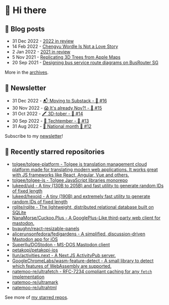 # 👋 Hi there

## 📝 Blog posts

<!-- feed start -->
- 31 Dec 2022 - [2022 in review](https://cheeaun.com/blog/2022/12/2022-in-review/)
- 14 Feb 2022 - [Chengyu Wordle Is Not a Love Story](https://cheeaun.com/blog/2022/02/chengyu-wordle-is-not-a-love-story/)
- 2 Jan 2022 - [2021 in review](https://cheeaun.com/blog/2022/01/2021-in-review/)
- 5 Nov 2021 - [Replicating 3D Trees from Apple Maps](https://cheeaun.com/blog/2021/11/replicating-3d-trees-apple-maps/)
- 20 Sep 2021 - [Designing bus service route diagrams on BusRouter SG](https://cheeaun.com/blog/2021/09/bus-service-route-diagrams-busrouter-sg/)
<!-- feed end -->

More in the [archives](https://cheeaun.com/blog/archives/).

## 📰 Newsletter

<!-- newsletter start -->
- 31 Dec 2022 - [📬 Moving to Substack - 🥫 #16](https://cheeaun.substack.com/p/moving-to-substack-16)
- 30 Nov 2022 - [😱 It's already Nov?! - 🥫 #15](https://cheeaun.substack.com/p/it-s-already-nov-15-1433832)
- 31 Oct 2022 - [🖍️ 3D-tober - 🥫 #14](https://cheeaun.substack.com/p/3d-tober-14-1385284)
- 30 Sep 2022 - [🍎 Techtember - 🥫 #13](https://cheeaun.substack.com/p/techtember-13-1335515)
- 31 Aug 2022 - [🎏 National month 🥫 #12](https://cheeaun.substack.com/p/national-month-12-1289556)
<!-- newsletter end -->

Subscribe to my [newsletter](https://cheeaun.substack.com/)!

## 🌟 Recently starred repositories

<!-- starred repos start -->
- [tolgee/tolgee-platform - Tolgee is translation management cloud platform made for translating modern web applications. It works great with JS frameworks like React, Angular, Vue and others. ](https://github.com/tolgee/tolgee-platform)
- [tolgee/tolgee-js - Tolgee JavaScript libraries monorepo](https://github.com/tolgee/tolgee-js)
- [lukeed/uid - A tiny (130B to 205B) and fast utility to generate random IDs of fixed length](https://github.com/lukeed/uid)
- [lukeed/hexoid - A tiny (190B) and extremely fast utility to generate random IDs of fixed length](https://github.com/lukeed/hexoid)
- [rqlite/rqlite - The lightweight, distributed relational database built on SQLite](https://github.com/rqlite/rqlite)
- [NanaMorse/Cuckoo.Plus - A GooglePlus-Like third-party web client for mastodon.](https://github.com/NanaMorse/Cuckoo.Plus)
- [bvaughn/react-resizable-panels](https://github.com/bvaughn/react-resizable-panels)
- [alicerunsonfedora/fedigardens - A simplified, discussion-driven Mastodon app for iOS](https://github.com/alicerunsonfedora/fedigardens)
- [SuperIlu/DOStodon - MS-DOS Mastodon client](https://github.com/SuperIlu/DOStodon)
- [petakopi/petakopi-ios](https://github.com/petakopi/petakopi-ios)
- [llun/activities.next - A Next.JS ActivityPub server.](https://github.com/llun/activities.next)
- [GoogleChromeLabs/wasm-feature-detect - A small library to detect which features of WebAssembly are supported.](https://github.com/GoogleChromeLabs/wasm-feature-detect)
- [natemoo-re/ultrafetch - RFC-7234 compliant caching for any `fetch` implementation](https://github.com/natemoo-re/ultrafetch)
- [natemoo-re/ultramark](https://github.com/natemoo-re/ultramark)
- [natemoo-re/ultrahtml](https://github.com/natemoo-re/ultrahtml)
<!-- starred repos end -->

See more of [my starred repos](https://github.com/stars/cheeaun/).
